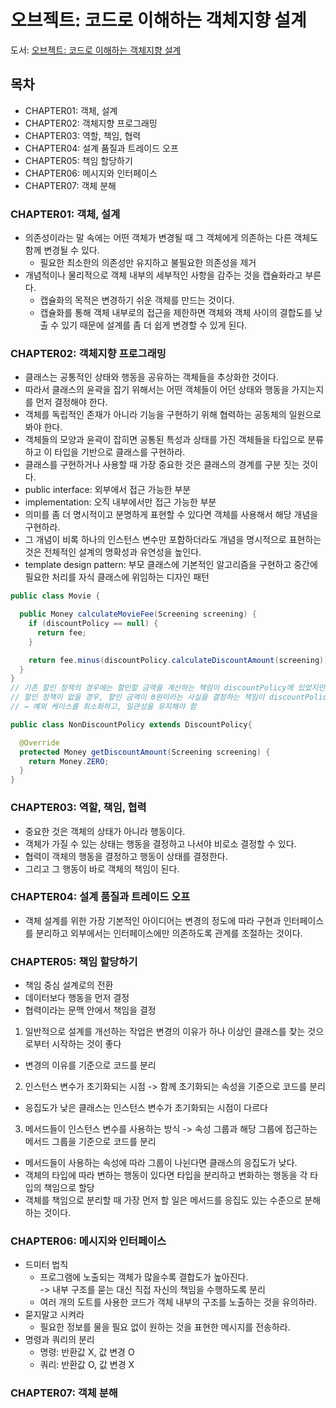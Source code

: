 # 오브젝트: 코드로 이해하는 객체지향 설계
도서: [오브젝트: 코드로 이해하는 객체지향 설계](https://product.kyobobook.co.kr/detail/S000001766367)

## 목차
* CHAPTER01: 객체, 설계
* CHAPTER02: 객체지향 프로그래밍
* CHAPTER03: 역할, 책임, 협력
* CHAPTER04: 설계 품질과 트레이드 오프
* CHAPTER05: 책임 할당하기
* CHAPTER06: 메시지와 인터페이스
* CHAPTER07: 객체 분해

### CHAPTER01: 객체, 설계
* 의존성이라는 말 속에는 어떤 객체가 변경될 때 그 객체에게 의존하는 다른 객체도 함께 변경될 수 있다.
  * 필요한 최소한의 의존성만 유지하고 불필요한 의존성을 제거
* 개념적이나 물리적으로 객체 내부의 세부적인 사항을 감주는 것을 캡슐화라고 부른다.
  * 캡슐화의 목적은 변경하기 쉬운 객체를 만드는 것이다.
  * 캡슐화를 통해 객체 내부로의 접근을 제한하면 객체와 객체 사이의 결합도를 낮출 수 있기 때문에 설계를 좀 더 쉽게 변경할 수 있게 된다.

### CHAPTER02: 객체지향 프로그래밍
* 클래스는 공통적인 상태와 행동을 공유하는 객체들을 추상화한 것이다.
* 따라서 클래스의 윤곽을 잡기 위해서는 어떤 객체들이 어던 상태와 행동을 가지는지를 먼저 결정해야 한다.
* 객체를 독립적인 존재가 아니라 기능을 구현하기 위해 협력하는 공동체의 일원으로 봐야 한다.
* 객체들의 모양과 윤곽이 잡히면 공통된 특성과 상태를 가진 객체들을 타입으로 분류하고 이 타입을 기반으로 클래스를 구현하라.
* 클래스를 구현하거나 사용할 때 가장 중요한 것은 클래스의 경계를 구분 짓는 것이다.
* public interface: 외부에서 접근 가능한 부분
* implementation: 오직 내부에서만 접근 가능한 부분
* 의미를 좀 더 명시적이고 분명하게 표현할 수 있다면 객체를 사용해서 해당 개념을 구현하라.
* 그 개념이 비록 하나의 인스턴스 변수만 포함하더라도 개념을 명시적으로 표현하는 것은 전체적인 설계의 명확성과 유연성을 높인다.
* template design pattern: 부모 클래스에 기본적인 알고리즘을 구현하고 중간에 필요한 처리를 자식 클래스에 위임하는 디자인 패턴
```java
public class Movie {

  public Money calculateMovieFee(Screening screening) {
    if (discountPolicy == null) {
      return fee;
    }

    return fee.minus(discountPolicy.calculateDiscountAmount(screening));
  }
}
// 기존 할인 정책의 경우에는 할인할 금액을 계산하는 책임이 discountPolicy에 있었지만,
// 할인 정책이 없을 경우, 할인 금액이 0원이라는 사실을 결정하는 책임이 discountPolicy가 아닌 movie에 있음
// → 예외 케이스를 최소화하고, 일관성을 유지해야 함

public class NonDiscountPolicy extends DiscountPolicy{

  @Override
  protected Money getDiscountAmount(Screening screening) {
    return Money.ZERO;
  }
}
```

### CHAPTER03: 역할, 책임, 협력
* 중요한 것은 객체의 상태가 아니라 행동이다.
* 객체가 가질 수 있는 상태는 행동을 결정하고 나서야 비로소 결정할 수 있다.
* 협력이 객체의 행동을 결정하고 행동이 상태를 결정한다.
* 그리고 그 행동이 바로 객체의 책임이 된다.

### CHAPTER04: 설계 품질과 트레이드 오프
* 객체 설계를 위한 가장 기본적인 아이디어는 변경의 정도에 따라 구현과 인터페이스를 분리하고 외부에서는 인터페이스에만 의존하도록 관계를 조절하는 것이다.

### CHAPTER05: 책임 할당하기
* 책임 중심 설계로의 전환
* 데이터보다 행동을 먼저 결정
* 협력이라는 문맥 안에서 책임을 결정
1. 일반적으로 설계를 개선하는 작업은 변경의 이유가 하나 이상인 클래스를 찾는 것으로부터 시작하는 것이 좋다 
  * 변경의 이유를 기준으로 코드를 분리
2. 인스턴스 변수가 초기화되는 시점 -> 함께 초기화되는 속성을 기준으로 코드를 분리
  * 응집도가 낮은 클래스는 인스턴스 변수가 초기화되는 시점이 다르다
3. 메서드들이 인스턴스 변수를 사용하는 방식 -> 속성 그룹과 해당 그룹에 접근하는 메서드 그룹을 기준으로 코드를 분리
  * 메서드들이 사용하는 속성에 따라 그룹이 나뉜다면 클래스의 응집도가 낮다.
* 객체의 타입에 따라 변하는 행동이 있다면 타입을 분리하고 변화하는 행동을 각 타입의 책임으로 할당
* 객체를 책임으로 분리할 때 가장 먼저 할 일은 메서드를 응집도 있는 수준으로 분해하는 것이다.

### CHAPTER06: 메시지와 인터페이스
* 드미터 법칙
  * 프로그램에 노출되는 객체가 많을수록 결합도가 높아진다.  
  -> 내부 구조를 묻는 대신 직접 자신의 책임을 수행하도록 분리
  * 여러 개의 도트를 사용한 코드가 객체 내부의 구조를 노출하는 것을 유의하라.
* 묻지말고 시켜라
  * 필요한 정보를 물을 필요 없이 원하는 것을 표현한 메시지를 전송하라.
* 명령과 쿼리의 분리
  * 명령: 반환값 X, 값 변경 O 
  * 쿼리: 반환값 O, 값 변경 X

### CHAPTER07: 객체 분해
